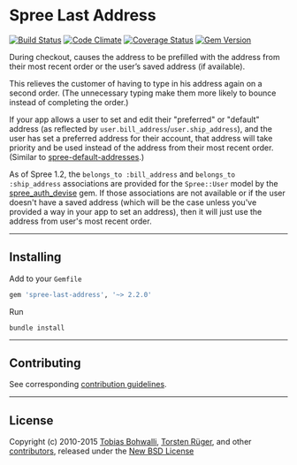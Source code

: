 # Spree Last Address

[![Build Status](https://travis-ci.org/futhr/spree-last-address.svg?branch=2-2-stable)](https://travis-ci.org/futhr/spree-last-address)
[![Code Climate](https://codeclimate.com/github/futhr/spree-last-address/badges/gpa.svg)](https://codeclimate.com/github/futhr/spree-last-address)
[![Coverage Status](https://img.shields.io/coveralls/futhr/spree-last-address.svg)](https://coveralls.io/r/futhr/spree-last-address?branch=2-2-stable)
[![Gem Version](https://badge.fury.io/rb/spree-last-address.svg)](http://badge.fury.io/rb/spree-last-address)

During checkout, causes the address to be prefilled with the address from their most recent order or the user’s saved address (if available).

This relieves the customer of having to type in his address again on a second order. (The unnecessary typing make them more likely to bounce instead of completing the order.)

If your app allows a user to set and edit their "preferred" or "default" address (as reflected by `user.bill_address`/`user.ship_address`), and the user has set a preferred address for their account, that address will take priority and be used instead of the address from their most recent order. (Similar to [spree-default-addresses][1].)

As of Spree 1.2, the `belongs_to :bill_address` and `belongs_to :ship_address` associations are provided for the `Spree::User` model by the [spree_auth_devise][2] gem. If those associations are not available or if the user doesn't have a saved address (which will be the case unless you've provided a way in your app to set an address), then it will just use the address from user's most recent order.

---

## Installing

Add to your `Gemfile`
```ruby
gem 'spree-last-address', '~> 2.2.0'
```

Run

    bundle install

---

## Contributing

See corresponding [contribution guidelines][3].

---

## License

Copyright (c) 2010-2015 [Tobias Bohwalli][4], [Torsten Rüger][5], and other [contributors][6], released under the [New BSD License][7]

[1]: https://github.com/swistak/spree-default-addresses
[2]: https://github.com/spree/spree_auth_devise
[3]: https://github.com/futhr/spree-last-address/blob/2-2-stable/CONTRIBUTING.md
[4]: https://github.com/futhr
[5]: https://github.com/dancinglightning
[6]: https://github.com/futhr/spree-last-address/graphs/contributors
[7]: https://github.com/futhr/spree-last-address/blob/2-2-stable/LICENSE.md
